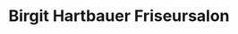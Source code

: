 ---
title: "Birgit Hartbauer Friseursalon"
url: /wuerzburg/birgit-hartbauer-friseursalon/
shop: Friseur
---